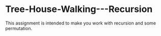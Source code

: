 # Tree-House-Walking---Recursion
This assignment is intended to make you work with recursion and some permutation.
